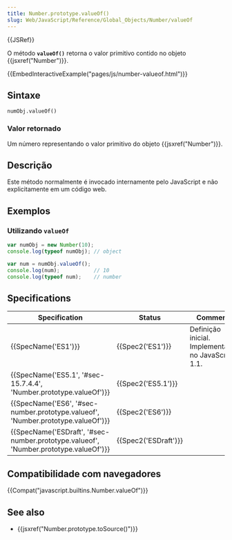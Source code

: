 ```yaml
---
title: Number.prototype.valueOf()
slug: Web/JavaScript/Reference/Global_Objects/Number/valueOf
---
```


{{JSRef}}

O método **`valueOf()`** retorna o valor primitivo contido no objeto {{jsxref("Number")}}.

{{EmbedInteractiveExample("pages/js/number-valueof.html")}}

## Sintaxe

```
numObj.valueOf()
```

### Valor retornado

Um número representando o valor primitivo do objeto {{jsxref("Number")}}.

## Descrição

Este método normalmente é invocado internamente pelo JavaScript e não explicitamente em um código web.

## Exemplos

### Utilizando `valueOf`

```js
var numObj = new Number(10);
console.log(typeof numObj); // object

var num = numObj.valueOf();
console.log(num);           // 10
console.log(typeof num);    // number
```

## Specifications

| Specification                                                                                                    | Status                       | Comment                                            |
| ---------------------------------------------------------------------------------------------------------------- | ---------------------------- | -------------------------------------------------- |
| {{SpecName('ES1')}}                                                                                         | {{Spec2('ES1')}}         | Definição inicial. Implementada no JavaScript 1.1. |
| {{SpecName('ES5.1', '#sec-15.7.4.4', 'Number.prototype.valueOf')}}                         | {{Spec2('ES5.1')}}     |                                                    |
| {{SpecName('ES6', '#sec-number.prototype.valueof', 'Number.prototype.valueOf')}}     | {{Spec2('ES6')}}         |                                                    |
| {{SpecName('ESDraft', '#sec-number.prototype.valueof', 'Number.prototype.valueOf')}} | {{Spec2('ESDraft')}} |                                                    |

## Compatibilidade com navegadores

{{Compat("javascript.builtins.Number.valueOf")}}

## See also

- {{jsxref("Number.prototype.toSource()")}}
